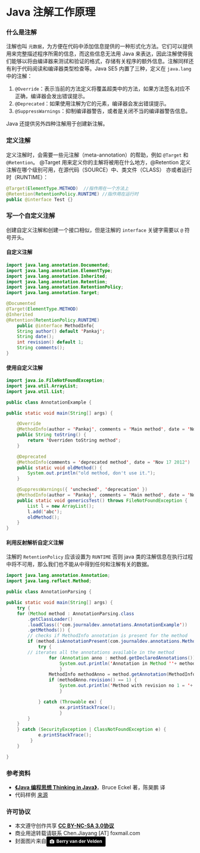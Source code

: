 # Java 注解工作原理

### 什么是注解
注解也叫 `元数据`，为方便在代码中添加信息提供的一种形式化方法。它们可以提供用来完整描述程序所需的信息，而这些信息无法用 Java 来表达，因此注解使得我们能够以将由编译器来测试和验证的格式，存储有关程序的额外信息。注解同样还有利于代码阅读和编译器类型检查等。Java SE5 内置了三种，定义在 `java.lang` 中的注解：

1. `@Override`：表示当前的方法定义将覆盖超类中的方法，如果方法签名对应不正确，编译器会发出错误提示。
2. `@Deprecated`：如果使用注解为它的元素，编译器会发出错误提示。
3. `@SuppressWarnings`：抑制编译器警告，或者是关闭不当的编译器警告信息。

Java 还提供另外四种注解用于创建新注解。

### 定义注解
定义注解时，会需要一些元注解（meta-annotation）的帮助，例如 `@Target` 和 `@Retention`。 @Target 用来定义你的主解将被用在什么地方，@Retention 定义注解在哪个级别可用，在源代码（SOURCE）中、类文件（CLASS） 亦或者运行时（RUNTIME）：

```java
@Target(ElementType.METHOD)  //指作用在一个方法上
@Retention(RetentionPolicy.RUNTIME) //指作用在运行时
public @interface Test {}
```

### 写一个自定义注解
创建自定义注解和创建一个接口相似，但是注解的 `interface` 关键字需要以 `@` 符号开头。

#### 自定义注解
```java
import java.lang.annotation.Documented;
import java.lang.annotation.ElementType;
import java.lang.annotation.Inherited;
import java.lang.annotation.Retention;
import java.lang.annotation.RetentionPolicy;
import java.lang.annotation.Target;

@Documented
@Target(ElementType.METHOD)
@Inherited
@Retention(RetentionPolicy.RUNTIME)
    public @interface MethodInfo{
    String author() default 'Pankaj';
    String date();
    int revision() default 1;
    String comments();
}
```

#### 使用自定义注解

```java
import java.io.FileNotFoundException;
import java.util.ArrayList;
import java.util.List;

public class AnnotationExample {

public static void main(String[] args) {

    @Override
    @MethodInfo(author = 'Pankaj', comments = 'Main method', date = 'Nov 17 2012', revision = 1)
    public String toString() {
        return 'Overriden toString method';
    }

    @Deprecated
    @MethodInfo(comments = 'deprecated method', date = 'Nov 17 2012')
    public static void oldMethod() {
        System.out.println("old method, don't use it.");
    }

    @SuppressWarnings({ 'unchecked', 'deprecation' })
    @MethodInfo(author = 'Pankaj', comments = 'Main method', date = 'Nov 17 2012', revision = 10)
    public static void genericsTest() throws FileNotFoundException {
        List l = new ArrayList();
        l.add('abc');
        oldMethod();
    }
}
```

#### 利用反射解析自定义注解
注解的 `RetentionPolicy` 应该设置为 `RUNTIME` 否则 java 类的注解信息在执行过程中将不可用，那么我们也不能从中得到任何和注解有关的数据。

```java
import java.lang.annotation.Annotation;
import java.lang.reflect.Method;

public class AnnotationParsing {

public static void main(String[] args) {
    try {
    for (Method method : AnnotationParsing.class
        .getClassLoader()
        .loadClass(('com.journaldev.annotations.AnnotationExample'))
        .getMethods()) {
        // checks if MethodInfo annotation is present for the method
        if (method.isAnnotationPresent(com.journaldev.annotations.MethodInfo.class)) {
            try {
        // iterates all the annotations available in the method
                for (Annotation anno : method.getDeclaredAnnotations()) {
                    System.out.println('Annotation in Method ''+ method + '' : ' + anno);
                    }
                MethodInfo methodAnno = method.getAnnotation(MethodInfo.class);
                if (methodAnno.revision() == 1) {
                    System.out.println('Method with revision no 1 = '+ method);
                    }

            } catch (Throwable ex) {
                    ex.printStackTrace();
                    }
        }
    }
    } catch (SecurityException | ClassNotFoundException e) {
            e.printStackTrace();
         }
    }

}
```

### 参考资料
* <a href="http://product.dangdang.com/9317290.html" target="_blank"><b>《Java 编程思想 Thinking in Java》</b></a>，Bruce Eckel 著，陈昊鹏 译
* 代码样例 [来源](http://ifeve.com/java-annotations/)

### 许可协议
* 本文遵守创作共享 <a href="https://creativecommons.org/licenses/by-nc-sa/3.0/cn/" target="_blank"><b>CC BY-NC-SA 3.0协议</b></a>
* 商业用途转载请联系 Chen.Jiayang [AT] foxmail.com
* 封面图片来自<a style="background-color:black;color:white;text-decoration:none;padding:4px 6px;font-family:-apple-system, BlinkMacSystemFont, &quot;San Francisco&quot;, &quot;Helvetica Neue&quot;, Helvetica, Ubuntu, Roboto, Noto, &quot;Segoe UI&quot;, Arial, sans-serif;font-size:12px;font-weight:bold;line-height:1.2;display:inline-block;border-radius:3px;" href="http://unsplash.com/@berry807?utm_medium=referral&amp;utm_campaign=photographer-credit&amp;utm_content=creditBadge" target="_blank" rel="noopener noreferrer" title="Download free do whatever you want high-resolution photos from Berry van der Velden"><span style="display:inline-block;padding:2px 3px;"><svg xmlns="http://www.w3.org/2000/svg" style="height:12px;width:auto;position:relative;vertical-align:middle;top:-1px;fill:white;" viewBox="0 0 32 32"><title></title><path d="M20.8 18.1c0 2.7-2.2 4.8-4.8 4.8s-4.8-2.1-4.8-4.8c0-2.7 2.2-4.8 4.8-4.8 2.7.1 4.8 2.2 4.8 4.8zm11.2-7.4v14.9c0 2.3-1.9 4.3-4.3 4.3h-23.4c-2.4 0-4.3-1.9-4.3-4.3v-15c0-2.3 1.9-4.3 4.3-4.3h3.7l.8-2.3c.4-1.1 1.7-2 2.9-2h8.6c1.2 0 2.5.9 2.9 2l.8 2.4h3.7c2.4 0 4.3 1.9 4.3 4.3zm-8.6 7.5c0-4.1-3.3-7.5-7.5-7.5-4.1 0-7.5 3.4-7.5 7.5s3.3 7.5 7.5 7.5c4.2-.1 7.5-3.4 7.5-7.5z"></path></svg></span><span style="display:inline-block;padding:2px 3px;">Berry van der Velden</span></a>
 